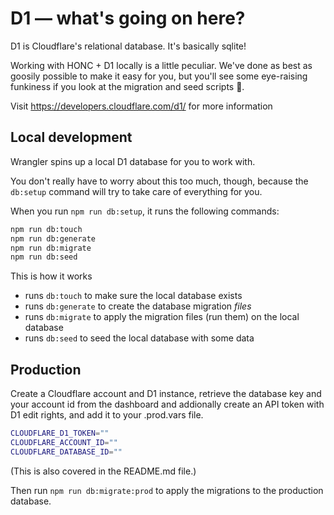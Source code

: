 # D1 — what's going on here?

D1 is Cloudflare's relational database. It's basically sqlite!

Working with HONC + D1 locally is a little peculiar. We've done as best as goosily possible to make it easy for you, but you'll see some eye-raising funkiness if you look at the migration and seed scripts :goose:.

Visit https://developers.cloudflare.com/d1/ for more information

## Local development

Wrangler spins up a local D1 database for you to work with.

You don't really have to worry about this too much, though, because the `db:setup` command will try to take care of everything for you.

When you run `npm run db:setup`, it runs the following commands:

```sh
npm run db:touch
npm run db:generate
npm run db:migrate
npm run db:seed
```

This is how it works

- runs `db:touch` to make sure the local database exists
- runs `db:generate` to create the database migration _files_
- runs `db:migrate` to apply the migration files (run them) on the local database
- runs `db:seed` to seed the local database with some data


## Production

Create a Cloudflare account and D1 instance, retrieve the database key and your account id from the dashboard and addionally create an API token with D1 edit rights, and add it to your .prod.vars file.

```sh
CLOUDFLARE_D1_TOKEN=""
CLOUDFLARE_ACCOUNT_ID=""
CLOUDFLARE_DATABASE_ID=""
```

(This is also covered in the README.md file.)

Then run `npm run db:migrate:prod` to apply the migrations to the production database.